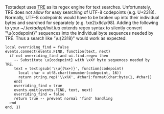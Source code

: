 Textadept uses [TRE](https://laurikari.net/tre/) as its regex engine for text
searches. Unfortunately, TRE does not allow for easy searching of UTF-8
codepoints (e.g. U+2318). Normally, UTF-8 codepoints would have to be broken up
into their individual bytes and searched for separately (e.g. \xe2\x8c\x98).
Adding the following to your *~/.textadept/init.lua* extends regex syntax to
silently convert "\u{codepoint}" sequences into the individual byte sequences
needed by TRE. Thus a search like "\u{2318}" would work as expected.

    local overriding_find = false
    events.connect(events.FIND, function(text, next)
      if not overriding_find and ui.find.regex then
        -- Substitute \u{codepoint} with \xXY byte sequences needed by TRE.
        text = text:gsub('\\u{(%x+)}', function(codepoint)
          local char = utf8.char(tonumber(codepoint, 16))
          return string.rep('\\x%X', #char):format(char:byte(1, #char))
        end)
        overriding_find = true
        events.emit(events.FIND, text, next)
        overriding_find = false
        return true -- prevent normal 'find' handling
      end
    end, 1)
